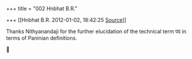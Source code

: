 +++
title = "002 Hnbhat B.R."

+++
[[Hnbhat B.R.	2012-01-02, 18:42:25 [Source](https://groups.google.com/g/samskrita/c/Ezmjyc0yvyQ)]]



Thanks Nithyanandaji for the further elucidation of the technical term
पद in terms of Paninian definitions.




